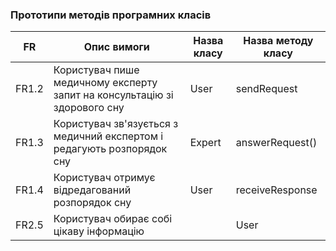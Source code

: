 ### Прототипи методів програмних класів

|   FR     | Опис вимоги| Назва класу| Назва методу класу|
|----------|---------------------------|-----------|------|
| FR1.2    | Користувач пише медичному експерту запит на консультацію зі здорового сну| User| sendRequest |
| FR1.3    | Користувач зв'язується з медичний експертом і редагують розпорядок сну | Expert | answerRequest() |
| FR1.4    | Користувач отримує відредагований розпорядок сну | User | receiveResponse |
| FR2.5    | Користувач обирає собі цікаву інформацію | | User| sendRequest | 

